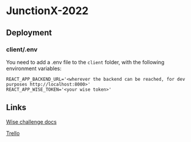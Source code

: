 # JunctionX-2022

## Deployment
### client/.env
You need to add a .env file to the <code>client</code> folder, with the following environment variables:
```
REACT_APP_BACKEND_URL='<wherever the backend can be reached, for dev purposes http://localhost:8000>'
REACT_APP_WISE_TOKEN='<your wise token>'
```

## Links
[Wise challenge docs](https://app.hackjunction.com/dashboard/junctionx-budapest-2022/challenges)

[Trello](https://trello.com/b/11m5Uyo5/junction-budapest)
